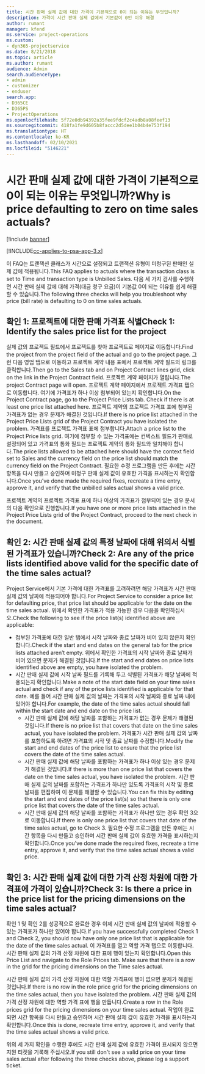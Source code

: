 ```yaml
---
title: 시간 판매 실제 값에 대한 가격이 기본적으로 0이 되는 이유는 무엇입니까?
description: 가격이 시간 판매 실제 값에서 기본값이 0인 이유 해결
author: rumant
manager: kfend
ms.service: project-operations
ms.custom:
- dyn365-projectservice
ms.date: 8/21/2018
ms.topic: article
ms.author: rumant
audience: Admin
search.audienceType:
- admin
- customizer
- enduser
search.app:
- D365CE
- D365PS
- ProjectOperations
ms.openlocfilehash: 5f72e0db94392a35fee9fdcf2c4adb8a08feef13
ms.sourcegitcommit: 418fa1fe9d605b8faccc2d5dee1b04b4e753f194
ms.translationtype: HT
ms.contentlocale: ko-KR
ms.lasthandoff: 02/10/2021
ms.locfileid: "5146221"
---
```

# <a name="why-is-price-defaulting-to-zero-on-time-sales-actuals"></a><span data-ttu-id="0391f-103">시간 판매 실제 값에 대한 가격이 기본적으로 0이 되는 이유는 무엇입니까?</span><span class="sxs-lookup"><span data-stu-id="0391f-103">Why is price defaulting to zero on time sales actuals?</span></span>

[!include [banner](../includes/psa-now-project-operations.md)]

[!INCLUDE[cc-applies-to-psa-app-3.x](../includes/cc-applies-to-psa-app-3x.md)]

<span data-ttu-id="0391f-104">이 FAQ는 트랜잭션 클래스가 시간으로 설정되고 트랜잭션 유형이 미청구된 판매인 실제 값에 적용됩니다.</span><span class="sxs-lookup"><span data-stu-id="0391f-104">This FAQ applies to actuals where the transaction class is set to Time and transaction type is Unbilled Sales.</span></span> <span data-ttu-id="0391f-105">다음 세 가지 검사를 수행하면 시간 판매 실제 값에 대해 가격(대금 청구 요금)이 기본값 0이 되는 이유를 쉽게 해결할 수 있습니다.</span><span class="sxs-lookup"><span data-stu-id="0391f-105">The following three checks will help you troubleshoot why price (bill rate) is defaulting to 0 on time sales actuals.</span></span>

## <a name="check-1-identify-the-sales-price-list-for-the-project"></a><span data-ttu-id="0391f-106">확인 1: 프로젝트에 대한 판매 가격표 식별</span><span class="sxs-lookup"><span data-stu-id="0391f-106">Check 1: Identify the sales price list for the project</span></span>

<span data-ttu-id="0391f-107">실제 값의 프로젝트 필드에서 프로젝트를 찾아 프로젝트로 페이지로 이동합니다.</span><span class="sxs-lookup"><span data-stu-id="0391f-107">Find the project from the project field of the actual and go to the project page.</span></span> <span data-ttu-id="0391f-108">그런 다음 영업 탭으로 이동하고 프로젝트 계약 내용 표에서 프로젝트 계약 필드의 링크를 클릭합니다.</span><span class="sxs-lookup"><span data-stu-id="0391f-108">Then go to the Sales tab and on Project Contract lines grid, click on the link in the Project Contract field.</span></span> <span data-ttu-id="0391f-109">프로젝트 계약 페이지가 열립니다.</span><span class="sxs-lookup"><span data-stu-id="0391f-109">The project Contract page will open.</span></span> <span data-ttu-id="0391f-110">프로젝트 계약 페이지에서 프로젝트 가격표 탭으로 이동합니다. 여기에 가격표가 하나 이상 첨부되어 있는지 확인합니다.</span><span class="sxs-lookup"><span data-stu-id="0391f-110">On the Project Contract page, go to the Project Price Lists tab. Check if there is at least one price list attached here.</span></span> <span data-ttu-id="0391f-111">프로젝트 계약의 프로젝트 가격표 표에 첨부된 가격표가 없는 경우 문제가 해결된 것입니다.</span><span class="sxs-lookup"><span data-stu-id="0391f-111">If there is no price list attached in the Project Price Lists grid of the Project Contract you have isolated the problem.</span></span> <span data-ttu-id="0391f-112">가격표를 프로젝트 가격표 표에 첨부합니다.</span><span class="sxs-lookup"><span data-stu-id="0391f-112">Attach a price list to the Project Price lists grid.</span></span> <span data-ttu-id="0391f-113">여기에 첨부할 수 있는 가격표에는 컨텍스트 필드가 판매로 설정되어 있고 가격표의 통화 필드는 프로젝트 계약의 통화 필드와 일치해야 합니다.</span><span class="sxs-lookup"><span data-stu-id="0391f-113">The price lists allowed to be attached here should have the context field set to Sales and the currency field on the price list should match the currency field on the Project Contract.</span></span> <span data-ttu-id="0391f-114">필요한 수정 프로그램을 만든 후에는 시간 항목을 다시 만들고 승인하며 미청구 판매 실제 값이 유효한 가격을 표시하는지 확인합니다.</span><span class="sxs-lookup"><span data-stu-id="0391f-114">Once you’ve done made the required fixes, recreate a time entry, approve it, and verify that the unbilled sales actual shows a valid price.</span></span> 

<span data-ttu-id="0391f-115">프로젝트 계약의 프로젝트 가격표 표에 하나 이상의 가격표가 첨부되어 있는 경우 문서의 다음 확인으로 진행합니다.</span><span class="sxs-lookup"><span data-stu-id="0391f-115">If you have one or more price lists attached in the Project Price Lists grid of the Project Contract, proceed to the next check in the document.</span></span>

## <a name="check-2-are-any-of-the-price-lists-identified-above-valid-for-the-specific-date-of-the-time-sales-actual"></a><span data-ttu-id="0391f-116">확인 2: 시간 판매 실제 값의 특정 날짜에 대해 위의서 식별된 가격표가 있습니까?</span><span class="sxs-lookup"><span data-stu-id="0391f-116">Check 2: Are any of the price lists identified above valid for the specific date of the time sales actual?</span></span>

<span data-ttu-id="0391f-117">Project Service에서 기본 가격에 대한 가격표를 고려하려면 해당 가격표가 시간 판매 실제 값의 날짜에 적용되어야 합니다.</span><span class="sxs-lookup"><span data-stu-id="0391f-117">For Project Service to consider a price list for defaulting price, that price list should be applicable for the date on the time sales actual.</span></span> <span data-ttu-id="0391f-118">위에서 확인한 가격표가 적용 가능한 경우 다음을 확인하십시오.</span><span class="sxs-lookup"><span data-stu-id="0391f-118">Check the following to see if the price list(s) identified above are applicable:</span></span>
- <span data-ttu-id="0391f-119">첨부된 가격표에 대한 일반 탭에서 시작 날짜와 종료 날짜가 비어 있지 않은지 확인합니다.</span><span class="sxs-lookup"><span data-stu-id="0391f-119">Check if the start and end dates on the general tab for the price lists attached aren’t empty.</span></span> <span data-ttu-id="0391f-120">위에서 확인한 가격표의 시작 날짜와 종료 날짜가 비어 있으면 문제가 해결된 것입니다.</span><span class="sxs-lookup"><span data-stu-id="0391f-120">If the start and end dates on price lists identified above are empty, you have isolated the problem.</span></span> 
- <span data-ttu-id="0391f-121">시간 판매 실제 값에 시작 날짜 필드를 기록해 두고 식별된 가격표가 해당 날짜에 적용되는지 확인합니다.</span><span class="sxs-lookup"><span data-stu-id="0391f-121">Make a note of the start date field on your time sales actual and check if any of the price lists identified is applicable for that date.</span></span> <span data-ttu-id="0391f-122">예를 들어 시간 판매 실제 값의 날짜는 가격표의 시작 날짜와 종료 날짜 내에 있어야 합니다.</span><span class="sxs-lookup"><span data-stu-id="0391f-122">For example, the date of the time sales actual should fall within the start date and end date on the price list.</span></span> 
    - <span data-ttu-id="0391f-123">시간 판매 실제 값에 해당 날짜를 포함하는 가격표가 없는 경우 문제가 해결된 것입니다.</span><span class="sxs-lookup"><span data-stu-id="0391f-123">If there is no price list that covers that date on the time sales actual, you have isolated the problem.</span></span> <span data-ttu-id="0391f-124">가격표가 시간 판매 실제 값의 날짜를 포함하도록 하려면 가격표의 시작 및 종료 날짜를 수정합니다.</span><span class="sxs-lookup"><span data-stu-id="0391f-124">Modify the start and end dates of the price list to ensure that the price list covers the date of the time sales actual.</span></span> 
    - <span data-ttu-id="0391f-125">시간 판매 실제 값에 해당 날짜를 포함하는 가격표가 하나 이상 있는 경우 문제가 해결된 것입니다.</span><span class="sxs-lookup"><span data-stu-id="0391f-125">If there is more than one price list that covers the date on the time sales actual, you have isolated the problem.</span></span> <span data-ttu-id="0391f-126">시간 판매 실제 값의 날짜를 포함하는 가격표가 하나만 있도록 가격표의 시작 및 종료 날짜를 편집하여 이 문제를 해결할 수 있습니다.</span><span class="sxs-lookup"><span data-stu-id="0391f-126">You can fix this by editing the start and end dates of the price list(s) so that there is only one price list that covers the date of the time sales actual.</span></span> 
    - <span data-ttu-id="0391f-127">시간 판매 실제 값의 해당 날짜를 포함하는 가격표가 하나만 있는 경우 확인 3으로 이동합니다.</span><span class="sxs-lookup"><span data-stu-id="0391f-127">If there is only one price list that covers that date of the time sales actual, go to Check 3.</span></span>
<span data-ttu-id="0391f-128">필요한 수정 프로그램을 만든 후에는 시간 항목을 다시 만들고 승인하며 시간 판매 실제 값이 유효한 가격을 표시하는지 확인합니다.</span><span class="sxs-lookup"><span data-stu-id="0391f-128">Once you’ve done made the required fixes, recreate a time entry, approve it, and verify that the time sales actual shows a valid price.</span></span>

## <a name="check-3-is-there-a-price-in-the-price-list-for-the-pricing-dimensions-on-the-time-sales-actual"></a><span data-ttu-id="0391f-129">확인 3: 시간 판매 실제 값에 대한 가격 산정 차원에 대한 가격표에 가격이 있습니까?</span><span class="sxs-lookup"><span data-stu-id="0391f-129">Check 3: Is there a price in the price list for the pricing dimensions on the time sales actual?</span></span>

<span data-ttu-id="0391f-130">확인 1 및 확인 2를 성공적으로 완료한 경우 이제 시간 판매 실제 값의 날짜에 적용할 수 있는 가격표가 하나만 있어야 합니다.</span><span class="sxs-lookup"><span data-stu-id="0391f-130">If you have successfully completed Check 1 and Check 2, you should now have only one price list that is applicable for the date of the time sales actual.</span></span> <span data-ttu-id="0391f-131">이 가격표를 열고 역할 가격 탭으로 이동합니다. 시간 판매 실제 값의 가격 산정 차원에 대한 표에 행이 있는지 확인합니다.</span><span class="sxs-lookup"><span data-stu-id="0391f-131">Open this Price List and navigate to the Role Prices tab. Make sure that there is a row in the grid for the pricing dimensions on the Time sales actual.</span></span>

<span data-ttu-id="0391f-132">시간 판매 실제 값의 가격 산정 차원에 대한 역할 가격표에 행이 없으면 문제가 해결된 것입니다.</span><span class="sxs-lookup"><span data-stu-id="0391f-132">If there is no row in the role price grid for the pricing dimensions on the time sales actual, then you have isolated the problem.</span></span> <span data-ttu-id="0391f-133">시간 판매 실제 값의 가격 산정 차원에 대한 역할 가격 표에 행을 만듭니다.</span><span class="sxs-lookup"><span data-stu-id="0391f-133">Create a row in the Role prices grid for the pricing dimensions on your time sales actual.</span></span> <span data-ttu-id="0391f-134">작업이 완료되면 시간 항목을 다시 만들고 승인하며 시간 판매 실제 값이 유효한 가격을 표시하는지 확인합니다.</span><span class="sxs-lookup"><span data-stu-id="0391f-134">Once this is done, recreate time entry, approve it, and verify that the time sales actual shows a valid price.</span></span>

<span data-ttu-id="0391f-135">위의 세 가지 확인을 수행한 후에도 시간 판매 실제 값에 유효한 가격이 표시되지 않으면 지원 티켓을 기록해 주십시오.</span><span class="sxs-lookup"><span data-stu-id="0391f-135">If you still don't see a valid price on your time sales actual after following the three checks above, please log a support ticket.</span></span> 

